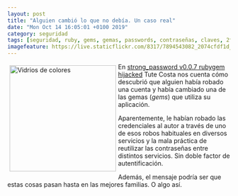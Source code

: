 ```yaml
--- 
layout: post
title: "Alguien cambió lo que no debía. Un caso real"
date: "Mon Oct 14 16:05:01 +0100 2019"
category: seguridad
tags: [seguridad, ruby, gems, gemas, passwords, contraseñas, claves, 2fa]
imagefeature: https://live.staticflickr.com/8317/7894543082_2074cfdf1d_m.jpg
---
```


<a href="https://www.flickr.com/photos/fernand0/7894543082" title="Vidrios de colores"><img src="https://live.staticflickr.com/8317/7894543082_2074cfdf1d_m.jpg" width="240"  alt="Vidrios de colores" style="float:left; margin:5px"></a>
En [strong_password v0.0.7 rubygem hijacked](https://withatwist.dev/strong-password-rubygem-hijacked.html) Tute Costa nos cuenta cómo descubrió que alguien había robado una cuenta y había cambiado una de las gemas (*gems*) que utiliza su aplicación.

Aparentemente, le habían robado las credenciales al autor a través de uno de esos robos habituales en diversos servicios y la mala práctica de reutilizar las contraseñas entre distintos servicios. Sin doble factor de autentificación.

Además, el mensaje podría ser que estas cosas pasan hasta en las mejores familias. O algo así.
